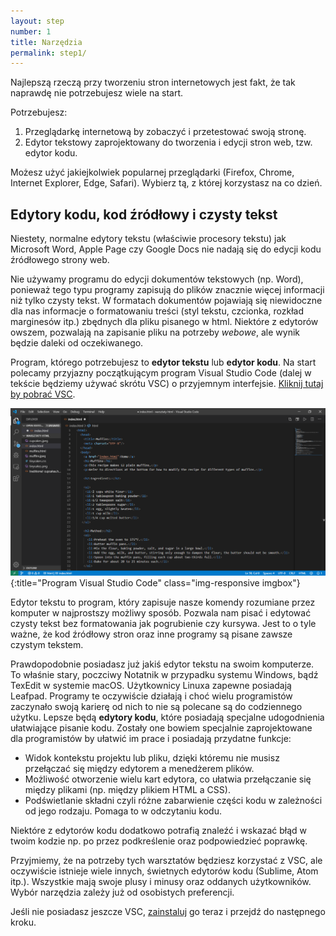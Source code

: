 ```yaml
---
layout: step
number: 1
title: Narzędzia
permalink: step1/
---
```

Najlepszą rzeczą przy tworzeniu stron internetowych jest fakt, że tak naprawdę nie potrzebujesz wiele na start.

Potrzebujesz:

1. Przeglądarkę internetową by zobaczyć i przetestować swoją stronę. 
2. Edytor tekstowy zaprojektowany do tworzenia i edycji stron web, tzw. edytor kodu.

Możesz użyć jakiejkolwiek popularnej przeglądarki (Firefox, Chrome, Internet Explorer, Edge, Safari). Wybierz tą, z której korzystasz na co dzień.

## Edytory kodu, kod źródłowy i czysty tekst

Niestety, normalne edytory tekstu (właściwie procesory tekstu) jak Microsoft Word, Apple Page czy Google Docs nie nadają się do edycji kodu źródłowego strony web.

Nie używamy programu do edycji dokumentów tekstowych (np. Word), ponieważ tego typu programy zapisują do plików znacznie więcej informacji niż tylko czysty tekst. W formatach dokumentów pojawiają się niewidoczne dla nas informacje o formatowaniu treści (styl tekstu, czcionka, rozkład marginesów itp.) zbędnych dla pliku pisanego w html. Niektóre z edytorów owszem, pozwalają na zapisanie pliku na potrzeby *webowe*, ale wynik będzie daleki od oczekiwanego.   

Program, którego potrzebujesz to  **edytor tekstu** lub **edytor kodu**. Na start polecamy przyjazny początkującym program Visual Studio Code (dalej w tekście będziemy używać skrótu VSC) o przyjemnym interfejsie. [Kliknij tutaj by pobrać VSC](http://code.visualstudio.com).

![Program Visual Studio Code](../assets/vsc-editor.png){:title="Program Visual Studio Code" class="img-responsive imgbox"}

Edytor tekstu to program, który zapisuje nasze komendy rozumiane przez komputer w najprostszy możliwy sposób. Pozwala nam pisać i edytować czysty tekst bez formatowania jak pogrubienie czy kursywa. Jest to o tyle ważne, że kod źródłowy stron oraz inne programy są pisane zawsze czystym tekstem.

Prawdopodobnie posiadasz już jakiś edytor tekstu na swoim komputerze. To właśnie stary, poczciwy Notatnik w przypadku systemu Windows, bądź TexEdit w systemie macOS. Użytkownicy Linuxa zapewne posiadają Leafpad. Programy te oczywiście działają i choć wielu programistów zaczynało swoją karierę od nich to nie są polecane są do codziennego użytku. Lepsze będą **edytory kodu**, które posiadają specjalne udogodnienia ułatwiające pisanie kodu. Zostały one bowiem specjalnie zaprojektowane dla programistów by ułatwić im prace i posiadają przydatne funkcje:

- Widok kontekstu projektu lub pliku, dzięki któremu nie musisz przełączać się między edytorem a menedżerem plików.
- Możliwość otworzenie wielu kart edytora, co ułatwia przełączanie się między plikami (np. między plikiem HTML a CSS).
- Podświetlanie składni czyli różne zabarwienie części kodu w zależności od jego rodzaju. Pomaga to w odczytaniu kodu.

Niektóre z edytorów kodu dodatkowo potrafią znaleźć i wskazać błąd w twoim kodzie np. po przez podkreślenie oraz podpowiedzieć poprawkę.

Przyjmiemy, że na potrzeby tych warsztatów będziesz korzystać z VSC, ale oczywiście istnieje wiele innych, świetnych edytorów kodu (Sublime, Atom itp.). Wszystkie mają swoje plusy i minusy oraz oddanych użytkowników. Wybór narzędzia zależy już od osobistych preferencji.

Jeśli nie posiadasz jeszcze VSC, [zainstaluj](http://code.visualstudio.com) go teraz i przejdź do następnego kroku.
